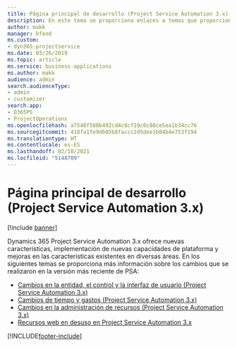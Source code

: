 ```yaml
---
title: Página principal de desarrollo (Project Service Automation 3.x)
description: En este tema se proporciona enlaces a temas que proporcionan información de desarrollo para la versión 3.x de Dynamics 365 Project Service Automation (PSA).
author: makk
manager: kfend
ms.custom:
- dyn365-projectservice
ms.date: 03/26/2019
ms.topic: article
ms.service: business-applications
ms.author: makk
audience: admin
search.audienceType:
- admin
- customizer
search.app:
- D365PS
- ProjectOperations
ms.openlocfilehash: a7548f588b492cd4c8cf19c0c88ce5ea1b34cc76
ms.sourcegitcommit: 418fa1fe9d605b8faccc2d5dee1b04b4e753f194
ms.translationtype: HT
ms.contentlocale: es-ES
ms.lasthandoff: 02/10/2021
ms.locfileid: "5148709"
---
```

# <a name="development-home-page-project-service-automation-3x"></a>Página principal de desarrollo (Project Service Automation 3.x)

[!include [banner](../../includes/psa-now-project-operations.md)]

Dynamics 365 Project Service Automation 3.x ofrece nuevas características, implementación de nuevas capacidades de plataforma y mejoras en las características existentes en diversas áreas. En los siguientes temas se proporciona más información sobre los cambios que se realizaron en la versión más reciente de PSA:

- [Cambios en la entidad, el control y la interfaz de usuario (Project Service Automation 3.x)](../developer-guides/entity-changes-v3.x.md)
- [Cambios de tiempo y gastos (Project Service Automation 3.x)](../developer-guides/time-expense-changes-v3.x.md)
- [Cambios en la administración de recursos (Project Service Automation 3.x)](../developer-guides/resource-management-changes-v3.x.md)
- [Recursos web en desuso en Project Service Automation 3.x](../developer-guides/web-resources-deprecated-v3.x.md)


[!INCLUDE[footer-include](../../includes/footer-banner.md)]